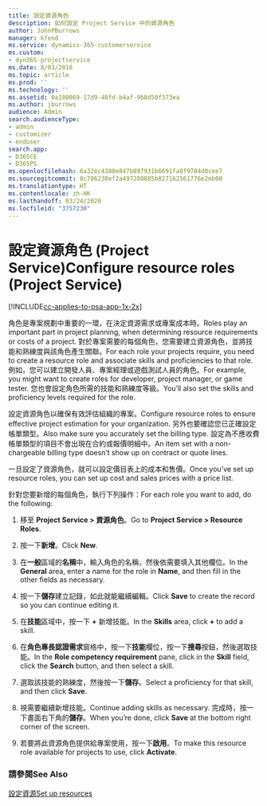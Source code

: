 ```yaml
---
title: 設定資源角色
description: 如何設定 Project Service 中的資源角色
author: JohnPBurrows
manager: kfend
ms.service: dynamics-365-customerservice
ms.custom:
- dyn365-projectservice
ms.date: 8/03/2018
ms.topic: article
ms.prod: ''
ms.technology: ''
ms.assetid: 0a180069-17d9-40fd-b4af-9b8d50f373ea
ms.author: jburrows
audience: Admin
search.audienceType:
- admin
- customizer
- enduser
search.app:
- D365CE
- D365PS
ms.openlocfilehash: 6a32ec4380e847b897931b6691fa8f9784d0cee7
ms.sourcegitcommit: 8c786230ef2a497280885b827162561776e2eb00
ms.translationtype: HT
ms.contentlocale: zh-HK
ms.lasthandoff: 03/24/2020
ms.locfileid: "3757230"
---
```

# <a name="configure-resource-roles-project-service"></a><span data-ttu-id="7b594-103">設定資源角色 (Project Service)</span><span class="sxs-lookup"><span data-stu-id="7b594-103">Configure resource roles (Project Service)</span></span>

[!INCLUDE[cc-applies-to-psa-app-1x-2x](../includes/cc-applies-to-psa-app-1x-2x.md)]

<span data-ttu-id="7b594-104">角色是專案規劃中重要的一環，在決定資源需求或專案成本時。</span><span class="sxs-lookup"><span data-stu-id="7b594-104">Roles play an important part in project planning, when determining resource requirements or costs of a project.</span></span> <span data-ttu-id="7b594-105">對於專案需要的每個角色，您需要建立資源角色，並將技能和熟練度與該角色產生關聯。</span><span class="sxs-lookup"><span data-stu-id="7b594-105">For each role your projects require, you need to create a resource role and associate skills and proficiencies to that role.</span></span> <span data-ttu-id="7b594-106">例如，您可以建立開發人員、專案經理或遊戲測試人員的角色。</span><span class="sxs-lookup"><span data-stu-id="7b594-106">For example, you might want to create roles for developer, project manager, or game tester.</span></span> <span data-ttu-id="7b594-107">您也會設定角色所需的技能和熟練度等級。</span><span class="sxs-lookup"><span data-stu-id="7b594-107">You’ll also set the skills and proficiency levels required for the role.</span></span>  
  
 <span data-ttu-id="7b594-108">設定資源角色以確保有效評估組織的專案。</span><span class="sxs-lookup"><span data-stu-id="7b594-108">Configure resource roles to ensure effective project estimation for your organization.</span></span>  <span data-ttu-id="7b594-109">另外也要確認您已正確設定帳單類型。</span><span class="sxs-lookup"><span data-stu-id="7b594-109">Also make sure you accurately set the billing type.</span></span> <span data-ttu-id="7b594-110">設定為不應收費帳單類型的項目不會出現在合約或報價明細中。</span><span class="sxs-lookup"><span data-stu-id="7b594-110">An item set with a non-chargeable billing type doesn’t show up on contract or quote lines.</span></span>  
  
 <span data-ttu-id="7b594-111">一旦設定了資源角色，就可以設定價目表上的成本和售價。</span><span class="sxs-lookup"><span data-stu-id="7b594-111">Once you’ve set up resource roles, you can set up cost and sales prices with a price list.</span></span>  
  
 <span data-ttu-id="7b594-112">針對您要新增的每個角色，執行下列操作：</span><span class="sxs-lookup"><span data-stu-id="7b594-112">For each role you want to add, do the following:</span></span>  
  
1.  <span data-ttu-id="7b594-113">移至 **Project Service > 資源角色**。</span><span class="sxs-lookup"><span data-stu-id="7b594-113">Go to **Project Service > Resource Roles**.</span></span>  
  
2.  <span data-ttu-id="7b594-114">按一下**新增**。</span><span class="sxs-lookup"><span data-stu-id="7b594-114">Click **New**.</span></span>  
  
3.  <span data-ttu-id="7b594-115">在**一般**區域的**名稱**中，輸入角色的名稱，然後依需要填入其他欄位。</span><span class="sxs-lookup"><span data-stu-id="7b594-115">In the **General** area, enter a name for the role in **Name**, and then fill in the other fields as necessary.</span></span>  
  
4.  <span data-ttu-id="7b594-116">按一下**儲存**建立記錄，如此就能繼續編輯。</span><span class="sxs-lookup"><span data-stu-id="7b594-116">Click **Save** to create the record so you can continue editing it.</span></span>  
  
5.  <span data-ttu-id="7b594-117">在**技能**區域中，按一下 **+** 新增技能。</span><span class="sxs-lookup"><span data-stu-id="7b594-117">In the **Skills** area, click **+** to add a skill.</span></span>  
  
6.  <span data-ttu-id="7b594-118">在**角色專長認證需求**窗格中，按一下**技能**欄位，按一下**搜尋**按鈕，然後選取技能。</span><span class="sxs-lookup"><span data-stu-id="7b594-118">In the **Role competency requirement** pane, click in the **Skill** field, click the **Search** button, and then select a skill.</span></span>  
  
7.  <span data-ttu-id="7b594-119">選取該技能的熟練度，然後按一下**儲存**。</span><span class="sxs-lookup"><span data-stu-id="7b594-119">Select a proficiency for that skill, and then click **Save**.</span></span>  
  
8.  <span data-ttu-id="7b594-120">視需要繼續新增技能。</span><span class="sxs-lookup"><span data-stu-id="7b594-120">Continue adding skills as necessary.</span></span> <span data-ttu-id="7b594-121">完成時，按一下畫面右下角的**儲存**。</span><span class="sxs-lookup"><span data-stu-id="7b594-121">When you’re done, click **Save** at the bottom right corner of the screen.</span></span>  
  
9. <span data-ttu-id="7b594-122">若要將此資源角色提供給專案使用，按一下**啟用**。</span><span class="sxs-lookup"><span data-stu-id="7b594-122">To make this resource role available for projects to use, click **Activate**.</span></span>  
  
### <a name="see-also"></a><span data-ttu-id="7b594-123">請參閱</span><span class="sxs-lookup"><span data-stu-id="7b594-123">See Also</span></span>  
 [<span data-ttu-id="7b594-124">設定資源</span><span class="sxs-lookup"><span data-stu-id="7b594-124">Set up resources</span></span>](../project-service/set-up-resources.md)
